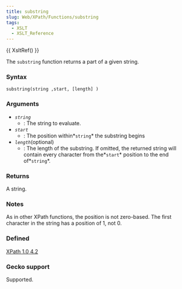 ```yaml
---
title: substring
slug: Web/XPath/Functions/substring
tags:
  - XSLT
  - XSLT_Reference
---
```

{{ XsltRef() }}

The `substring` function returns a part of a given string.

### Syntax

    substring(string ,start, [length] )

### Arguments

- _`string`_
  - : The string to evaluate.
- _`start`_
  - : The position within*`string`* the substring begins
- _`length`_(optional)
  - : The length of the substring. If omitted, the returned string will contain every character from the*`start`* position to the end of*`string`*.

### Returns

A string.

### Notes

As in other XPath functions, the position is not zero-based. The first character in the string has a position of 1, not 0.

### Defined

[XPath 1.0 4.2](https://www.w3.org/TR/xpath#function-substring)

### Gecko support

Supported.
